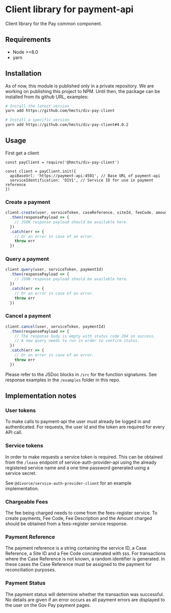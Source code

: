 # Client library for payment-api

Client library for the Pay common component.

## Requirements

* Node >=8.0
* yarn


## Installation

As of now, this module is published only in a private repository.
We are working on publishing this project to NPM.
Until then, the package can be installed from its github URL, examples:

```bash
# Install the latest version
yarn add https://github.com/hmcts/div-pay-client

# Install a specific version
yarn add https://github.com/hmcts/div-pay-client#4.0.2
```


## Usage

First get a client

```es6
const payClient = require('@hmcts/div-pay-client')

const client = payClient.init({
  apiBaseUrl: 'https://payment-api:4501', // Base URL of payment-api
  serviceIdentification: 'DIV1', // Service ID for use in payment reference
})
```

### Create a payment

```js
client.create(user, serviceToken, caseReference, siteId, feeCode, amount, description, returnUrl)
  .then(responsePayload => {
    // JSON response payload should be available here.
  })
  .catch(err => {
    // Or an error in case of an error.
    throw err
  }) 
```

### Query a payment

```js
client.query(user, serviceToken, paymentId)
  .then(responsePayload => {
    // JSON response payload should be available here.
  })
  .catch(err => {
    // Or an error in case of an error.
    throw err
  }) 
```

### Cancel a payment

```js
client.cancel(user, serviceToken, paymentId)
  .then(responsePayload => {
    // The response body is empty with status code 204 on success.
    // A new query needs to run in order to confirm status.
  })
  .catch(err => {
    // Or an error in case of an error.
    throw err
  }) 
```

Please refer to the JSDoc blocks in `/src` for the function signatures.
See response examples in the `/examples` folder in this repo.


## Implementation notes


### User tokens

To make calls to payment-api the user must already be logged in and authenticated. For requests, the user id and the
token are required for every API call.


### Service tokens

In order to make requests a service token is required. This can be obtained from the `/lease` endpoint of
service-auth-provider-api using the already registered service name and a one time password generated using a service
secret.

See `@divorce/service-auth-provider-client` for an example implementation.


### Chargeable Fees

The fee being charged needs to come from the fees-register service.
To create payments, Fee Code, Fee Description and the Amount charged should be obtained from a fees-register service
response.


### Payment Reference

The payment reference is a string containing the service ID, a Case Reference, a Site ID and a Fee Code concatenated with `$$$`.
For transactions where the Case Reference is not known, a random identifier is generated.
In these cases the Case Reference must be assigned to the payment for reconciliation purposes.


### Payment Status

The payment status will determine whether the transaction was successful. No details are given if an error occurs
as all payment errors are displayed to the user on the Gov Pay payment pages.
